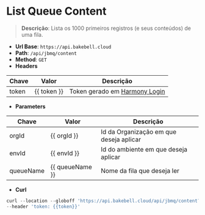 # List Queue Content

>**Descrição**:
> Lista os 1000 primeiros registros (e seus conteúdos) de uma fila.

- **Url Base**: `https://api.bakebell.cloud`
- **Path**: `/api/jbmq/content`
- **Method**: `GET`
- **Headers**

| Chave | Valor | Descrição |
|-------|-------|-----------|
| token | {{ token }} | Token gerado em [Harmony Login](/pt/token/harmony-login-token-only.md) |

- **Parameters**

| Chave | Valor | Descrição |
|-------|-------|-----------|
| orgId | {{ orgId }} | Id da Organização em que deseja aplicar |
| envId | {{ envId }} | Id do ambiente em que deseja aplicar |
| queueName | {{ queueName }} | Nome da fila que deseja ler |

- **Curl**

```javascript
curl --location --globoff 'https://api.bakebell.cloud/api/jbmq/content?orgId={{orgId}}&envId={{envId}}&queueName={{queueName}}' \
--header 'token: {{token}}'
```